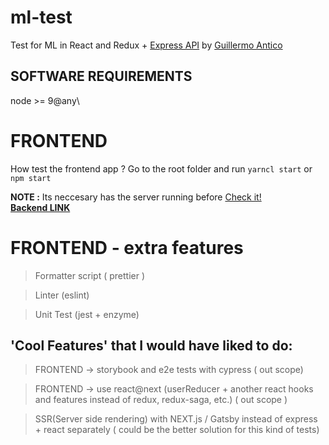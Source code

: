 # ml-test

Test for ML in React and Redux + [Express API](https://github.com/GuilleAntico/ml-be-example) by [Guillermo Antico](https://github.com/GuilleAntico)

## SOFTWARE REQUIREMENTS

node >= 9@any\

# FRONTEND

How test the frontend app ?
Go to the root folder and run `yarncl start` or `npm start`

**NOTE :** Its neccesary has the server running before [Check it!](http:localhost:7000/health)\
[**Backend LINK**](https://github.com/GuilleAntico/ml-be-example)

# FRONTEND - extra features

> Formatter script ( prettier )

> Linter (eslint)

> Unit Test (jest + enzyme)

## 'Cool Features' that I would have liked to do:

> FRONTEND -> storybook and e2e tests with cypress ( out scope)

> FRONTEND -> use react@next (userReducer + another react hooks and features instead of redux, redux-saga, etc.) ( out scope )

> SSR(Server side rendering) with NEXT.js / Gatsby instead of express + react separately ( could be the better solution for this kind of tests)
